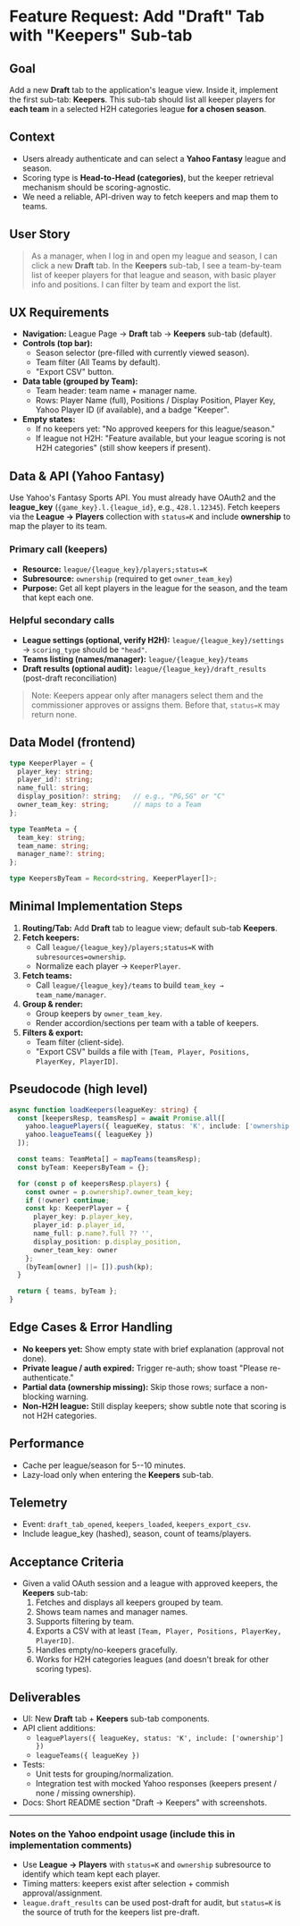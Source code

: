 # Feature Request: Add "Draft" Tab with "Keepers" Sub-tab

## Goal

Add a new **Draft** tab to the application's league view. Inside it,
implement the first sub-tab: **Keepers**. This sub-tab should list all
keeper players for **each team** in a selected H2H categories league
**for a chosen season**.

## Context

-   Users already authenticate and can select a **Yahoo Fantasy** league
    and season.
-   Scoring type is **Head-to-Head (categories)**, but the keeper
    retrieval mechanism should be scoring-agnostic.
-   We need a reliable, API-driven way to fetch keepers and map them to
    teams.

## User Story

> As a manager, when I log in and open my league and season, I can click
> a new **Draft** tab. In the **Keepers** sub-tab, I see a team-by-team
> list of keeper players for that league and season, with basic player
> info and positions. I can filter by team and export the list.

## UX Requirements

-   **Navigation:** League Page → **Draft** tab → **Keepers** sub-tab
    (default).
-   **Controls (top bar):**
    -   Season selector (pre-filled with currently viewed season).
    -   Team filter (All Teams by default).
    -   "Export CSV" button.
-   **Data table (grouped by Team):**
    -   Team header: team name + manager name.
    -   Rows: Player Name (full), Positions / Display Position, Player
        Key, Yahoo Player ID (if available), and a badge "Keeper".
-   **Empty states:**
    -   If no keepers yet: "No approved keepers for this league/season."
    -   If league not H2H: "Feature available, but your league scoring
        is not H2H categories" (still show keepers if present).

## Data & API (Yahoo Fantasy)

Use Yahoo's Fantasy Sports API. You must already have OAuth2 and the
**league_key** (`{game_key}.l.{league_id}`, e.g., `428.l.12345`). Fetch
keepers via the **League → Players** collection with `status=K` and
include **ownership** to map the player to its team.

### Primary call (keepers)

-   **Resource:** `league/{league_key}/players;status=K`
-   **Subresource:** `ownership` (required to get `owner_team_key`)
-   **Purpose:** Get all kept players in the league for the season, and
    the team that kept each one.

### Helpful secondary calls

-   **League settings (optional, verify H2H):**
    `league/{league_key}/settings` → `scoring_type` should be `"head"`.
-   **Teams listing (names/manager):** `league/{league_key}/teams`
-   **Draft results (optional audit):**
    `league/{league_key}/draft_results` (post-draft reconciliation)

> Note: Keepers appear only after managers select them and the
> commissioner approves or assigns them. Before that, `status=K` may
> return none.

## Data Model (frontend)

``` ts
type KeeperPlayer = {
  player_key: string;
  player_id?: string;
  name_full: string;
  display_position?: string;   // e.g., "PG,SG" or "C"
  owner_team_key: string;      // maps to a Team
};

type TeamMeta = {
  team_key: string;
  team_name: string;
  manager_name?: string;
};

type KeepersByTeam = Record<string, KeeperPlayer[]>;
```

## Minimal Implementation Steps

1.  **Routing/Tab:** Add **Draft** tab to league view; default sub-tab
    **Keepers**.
2.  **Fetch keepers:**
    -   Call `league/{league_key}/players;status=K` with
        `subresources=ownership`.
    -   Normalize each player → `KeeperPlayer`.
3.  **Fetch teams:**
    -   Call `league/{league_key}/teams` to build
        `team_key → team_name/manager`.
4.  **Group & render:**
    -   Group keepers by `owner_team_key`.
    -   Render accordion/sections per team with a table of keepers.
5.  **Filters & export:**
    -   Team filter (client-side).
    -   "Export CSV" builds a file with
        `[Team, Player, Positions, PlayerKey, PlayerID]`.

## Pseudocode (high level)

``` ts
async function loadKeepers(leagueKey: string) {
  const [keepersResp, teamsResp] = await Promise.all([
    yahoo.leaguePlayers({ leagueKey, status: 'K', include: ['ownership'] }),
    yahoo.leagueTeams({ leagueKey })
  ]);

  const teams: TeamMeta[] = mapTeams(teamsResp);
  const byTeam: KeepersByTeam = {};

  for (const p of keepersResp.players) {
    const owner = p.ownership?.owner_team_key;
    if (!owner) continue;
    const kp: KeeperPlayer = {
      player_key: p.player_key,
      player_id: p.player_id,
      name_full: p.name?.full ?? '',
      display_position: p.display_position,
      owner_team_key: owner
    };
    (byTeam[owner] ||= []).push(kp);
  }

  return { teams, byTeam };
}
```

## Edge Cases & Error Handling

-   **No keepers yet:** Show empty state with brief explanation
    (approval not done).
-   **Private league / auth expired:** Trigger re-auth; show toast
    "Please re-authenticate."
-   **Partial data (ownership missing):** Skip those rows; surface a
    non-blocking warning.
-   **Non-H2H league:** Still display keepers; show subtle note that
    scoring is not H2H categories.

## Performance

-   Cache per league/season for 5--10 minutes.
-   Lazy-load only when entering the **Keepers** sub-tab.

## Telemetry

-   Event: `draft_tab_opened`, `keepers_loaded`, `keepers_export_csv`.
-   Include league_key (hashed), season, count of teams/players.

## Acceptance Criteria

-   Given a valid OAuth session and a league with approved keepers, the
    **Keepers** sub-tab:
    1)  Fetches and displays all keepers grouped by team.
    2)  Shows team names and manager names.
    3)  Supports filtering by team.
    4)  Exports a CSV with at least
        `[Team, Player, Positions, PlayerKey, PlayerID]`.
    5)  Handles empty/no-keepers gracefully.
    6)  Works for H2H categories leagues (and doesn't break for other
        scoring types).

## Deliverables

-   UI: New **Draft** tab + **Keepers** sub-tab components.
-   API client additions:
    -   `leaguePlayers({ leagueKey, status: 'K', include: ['ownership'] })`
    -   `leagueTeams({ leagueKey })`
-   Tests:
    -   Unit tests for grouping/normalization.
    -   Integration test with mocked Yahoo responses (keepers present /
        none / missing ownership).
-   Docs: Short README section "Draft → Keepers" with screenshots.

------------------------------------------------------------------------

### Notes on the Yahoo endpoint usage (include this in implementation comments)

-   Use **League → Players** with `status=K` and `ownership` subresource
    to identify which team kept each player.
-   Timing matters: keepers exist after selection + commish
    approval/assignment.
-   `league.draft_results` can be used post-draft for audit, but
    `status=K` is the source of truth for the keepers list pre-draft.
